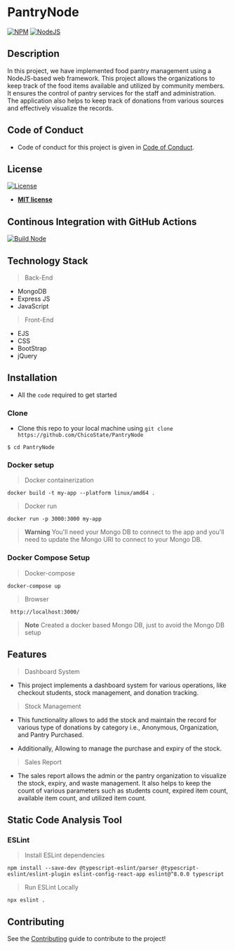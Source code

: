 # PantryNode


[![NPM](https://img.shields.io/npm/v/npm/latest)](https://img.shields.io/npm/v/npm/latest)
[![NodeJS](https://img.shields.io/github/languages/top/badges/shields.svg)](https://img.shields.io/github/languages/top/badges/shields.svg)


## Description

In this project, we have implemented food pantry management using a NodeJS-based web framework. This project allows the organizations to keep track of the food items available and utilized by community members. It ensures the control of pantry services for the staff and administration. The application also helps to keep track of donations from various sources and effectively visualize the records.

## Code of Conduct

- Code of conduct for this project is given in [Code of Conduct](Code_of_Conduct.md).

## License

[![License](http://img.shields.io/:license-mit-blue.svg?style=flat-square)](http://badges.mit-license.org)

- **[MIT license](LICENSE)**

## Continous Integration with GitHub Actions 

[![Build Node](https://github.com/ChicoState/PantryNode/actions/workflows/actions.yml/badge.svg)](https://github.com/ChicoState/PantryNode/actions/workflows/actions.yml)

## Technology Stack

> Back-End

- MongoDB
- Express JS
- JavaScript

> Front-End

- EJS
- CSS
- BootStrap
- jQuery

## Installation

- All the `code` required to get started

### Clone

- Clone this repo to your local machine using `git clone https://github.com/ChicoState/PantryNode`

```shell
$ cd PantryNode
```

### Docker setup

> Docker containerization 
```shell
docker build -t my-app --platform linux/amd64 .
``` 

> Docker run
```shell
docker run -p 3000:3000 my-app
````

> **Warning**
> You'll need your Mongo DB to connect to the app and
> you'll need to update the Mongo URI to connect to your Mongo DB.

### Docker Compose Setup

> Docker-compose
```
docker-compose up
```

> Browser
```shell
 http://localhost:3000/
```
> **Note**
> Created a docker based Mongo DB, just to avoid the Mongo DB setup

## Features

> Dashboard System 

-  This project implements a dashboard system for various operations, like checkout students, stock management, and donation tracking.

> Stock Management 

- This functionality allows to add the stock and maintain the record for various type of donations by category i.e., Anonymous, Organization, and Pantry Purchased. 

- Additionally, Allowing to manage the purchase and expiry of the stock.

> Sales Report 

-  The sales report allows the admin or the pantry organization to visualize the stock, expiry, and waste management. It also helps to keep the count of various parameters such as students count, expired item count, available item count, and utilized item count.

## Static Code Analysis Tool 

### ESLint
> Install ESLint dependencies

```shell
npm install --save-dev @typescript-eslint/parser @typescript-eslint/eslint-plugin eslint-config-react-app eslint@^8.0.0 typescript
```

> Run ESLint Locally

```shell
npx eslint .
```

## Contributing

See the [Contributing](contributing.md) guide to contribute to the project!
